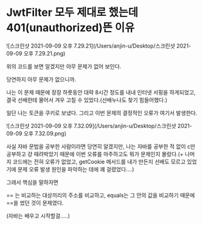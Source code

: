 # JwtFilter 모두 제대로 했는데 401(unauthorized)뜬 이유

![스크린샷 2021-09-09 오후 7.29.21](/Users/anjin-u/Desktop/스크린샷 2021-09-09 오후 7.29.21.png)

위의 코드를 보면 알겠지만 아무 문제가 없어 보인다.













당연하지 아무 문제가 없으니까.



나는 이 문제 때문에 장장 하룻동안 대략 8시간 정도를 내내 인터넷 서핑을 하게되었고, 결국 선배한테 물어서 겨우 고칠 수 있었다.(선배누나도 찾기 힘들어했다.)







일단 나는 토큰을 쿠키로 보냈다. 그리고 이번 문제의 결정적인 오류가 여기서 발생한다.



![스크린샷 2021-09-09 오후 7.32.09](/Users/anjin-u/Desktop/스크린샷 2021-09-09 오후 7.32.09.png)





사실 자바 문법을 공부한 사람이라면 당연히 알겠지만, 나는 자바를 공부한 적 없이 c만 공부하고 걍 때려박았기 때문에 이번 오류를 마주하고도 뭐가 문제인지 몰랐다.(+ 나머지 코드에는 전혀 오류가 없었고, getCookie 메서드를 내가 만든지 선배도 모르고 있었기에 문제 오류 발생 원인을 파악하는 데에 꽤 걸렸었다....)







그래서 핵심을 말하자면









== 는 비교하는 대상끼리의 주소를 비교하고, equals는 그 안의 값을 비교하기 때문에 ==을 썼던 것이 문제였다.

(자바는 배우고 시작할걸.....)
